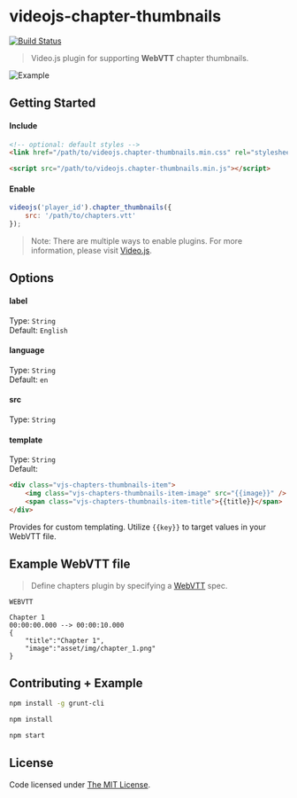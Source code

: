 # videojs-chapter-thumbnails

[![Build Status](https://travis-ci.org/chemoish/videojs-chapter-thumbnails.svg)](https://travis-ci.org/chemoish/videojs-chapter-thumbnails)

> Video.js plugin for supporting **WebVTT** chapter thumbnails.

![Example](https://github.com/chemoish/videojs-chapter-thumbnails/blob/master/asset/img/example.png?raw=true)

## Getting Started

#### Include

```html
<!-- optional: default styles -->
<link href="/path/to/videojs.chapter-thumbnails.min.css" rel="stylesheet">

<script src="/path/to/videojs.chapter-thumbnails.min.js"></script>
```

#### Enable

```js
videojs('player_id').chapter_thumbnails({
    src: '/path/to/chapters.vtt'
});
```

> Note: There are multiple ways to enable plugins. For more information, please visit [Video.js](https://github.com/videojs/video.js).

## Options

#### label

Type: `String`  
Default: `English`

#### language

Type: `String`  
Default: `en`

#### src

Type: `String`

#### template

Type: `String`  
Default:

```html
<div class="vjs-chapters-thumbnails-item">
    <img class="vjs-chapters-thumbnails-item-image" src="{{image}}" />
    <span class="vjs-chapters-thumbnails-item-title">{{title}}</span>
</div>
```

Provides for custom templating. Utilize `{{key}}` to target values in your WebVTT file.

## Example WebVTT file

> Define chapters plugin by specifying a [WebVTT](http://dev.w3.org/html5/webvtt/) spec.

```
WEBVTT

Chapter 1
00:00:00.000 --> 00:00:10.000
{
    "title":"Chapter 1",
    "image":"asset/img/chapter_1.png"
}
```

## Contributing + Example

```bash
npm install -g grunt-cli

npm install

npm start
```

## License

Code licensed under [The MIT License](https://github.com/chemoish/videojs-chapter-thumbnails/blob/master/README.md).
